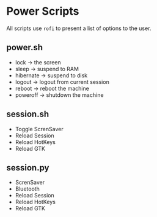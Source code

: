 # Power Scripts

All scripts use `rofi` to present a list of options to the user.


## power.sh

- lock -> the screen
- sleep -> suspend to RAM
- hibernate -> suspend to disk
- logout -> logout from current session
- reboot -> reboot the machine
- poweroff -> shutdown the machine


## session.sh

- Toggle ScrenSaver
- Reload Session
- Reload HotKeys
- Reload GTK


## session.py

- ScrenSaver
- Bluetooth
- Reload Session
- Reload HotKeys
- Reload GTK
